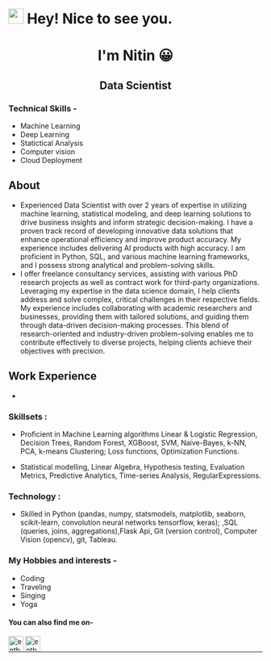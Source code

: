 <h1><img src="https://emojis.slackmojis.com/emojis/images/1531849430/4246/blob-sunglasses.gif?1531849430" width="30"/> Hey! Nice to see you.</h1>
<h1 align="center">I'm Nitin 😀</h1>
<h2 align="center">Data Scientist</h2>

### Technical Skills -
* Machine Learning
* Deep Learning
* Statictical Analysis 
* Computer vision 
* Cloud Deployment

## About

* Experienced Data Scientist with over 2 years of expertise in utilizing machine learning, statistical modeling, and deep learning solutions to drive business insights and inform strategic decision-making. I have a proven track record of developing innovative data solutions that enhance operational efficiency and improve product accuracy. My experience includes delivering AI products with high accuracy. I am proficient in Python, SQL, and various machine learning frameworks, and I possess strong analytical and problem-solving skills.
* I offer freelance consultancy services, assisting with various PhD research projects as well as contract work for third-party organizations. Leveraging my expertise in the data science domain, I help clients address and solve complex, critical challenges in their respective fields. My experience includes collaborating with academic researchers and businesses, providing them with tailored solutions, and guiding them through data-driven decision-making processes. This blend of research-oriented and industry-driven problem-solving enables me to contribute effectively to diverse projects, helping clients achieve their objectives with precision.


## Work Experience

* 


<h3>Skillsets :</h3>

* Proficient in Machine Learning algorithms Linear & Logistic Regression, Decision Trees, Random Forest, XGBoost, SVM, Naive-Bayes, k-NN, PCA, k-means Clustering; Loss functions, Optimization Functions.

* Statistical modelling, Linear Algebra, Hypothesis testing, Evaluation Metrics, Predictive Analytics, Time-series Analysis, RegularExpressions.


<h3>Technology :</h3>

* Skilled in Python (pandas, numpy, statsmodels, matplotlib, seaborn, scikit-learn, convolution neural networks tensorflow, keras); ,SQL (queries, joins, aggregations),Flask Api, Git (version control), Computer Vision (opencv), git, Tableau.



### My Hobbies and interests -
* Coding
* Traveling
* Singing
* Yoga



<!-- <hr>

<p><img width="200" src="https:&#x2F;&#x2F;instagram.flwo4-1.fna.fbcdn.net&#x2F;v&#x2F;t51.2885-15&#x2F;sh0.08&#x2F;e35&#x2F;s640x640&#x2F;154299027_702927223737487_3316660563751783251_n.jpg?tp&#x3D;1&amp;_nc_ht&#x3D;instagram.flwo4-1.fna.fbcdn.net&amp;_nc_cat&#x3D;107&amp;_nc_ohc&#x3D;EB4ZbXhG1MIAX_X7uls&amp;oh&#x3D;0f1962630e688514ffc312a6ef83d313&amp;oe&#x3D;60688FC2" /> <img width="200" src="https:&#x2F;&#x2F;instagram.flwo4-1.fna.fbcdn.net&#x2F;v&#x2F;t51.2885-15&#x2F;sh0.08&#x2F;e35&#x2F;s640x640&#x2F;152823526_174537657553375_254380529862366324_n.jpg?tp&#x3D;1&amp;_nc_ht&#x3D;instagram.flwo4-1.fna.fbcdn.net&amp;_nc_cat&#x3D;107&amp;_nc_ohc&#x3D;O6xxL36t11IAX8-25ur&amp;oh&#x3D;6c28c16b56aa43f5bcd0a5cc9384ec28&amp;oe&#x3D;60411750" /> <img width="200" src="https:&#x2F;&#x2F;instagram.flwo4-2.fna.fbcdn.net&#x2F;v&#x2F;t51.2885-15&#x2F;sh0.08&#x2F;e35&#x2F;c149.0.781.781a&#x2F;s640x640&#x2F;152013126_4328412427197138_5736411879368288581_n.jpg?tp&#x3D;1&amp;_nc_ht&#x3D;instagram.flwo4-2.fna.fbcdn.net&amp;_nc_cat&#x3D;106&amp;_nc_ohc&#x3D;8f2IpAlp_OMAX_1scup&amp;oh&#x3D;e58960d73dbe0e8dd5ec0b79bfdadd83&amp;oe&#x3D;6066A23D" /></p>
<p>Above are the last 3 pictures posted by <a href="https://www.instagram.com/c17hawke/" target="_blank"><br>@c17hawke!</a> on Instagram</p>

<hr> -->

#### You can also find me on- 

[<img align="left" alt="entbappy | LinkedIn" width="30px" src="https://img.icons8.com/color/48/000000/linkedin.png" />][linkedin]
[<img align="left" alt="entbappy | Twitter" width="30px" src="https://img.icons8.com/fluent/48/000000/twitter.png" />][twitter]

<br>

<hr>

[linkedin]: https://www.linkedin.com/in/nitin-ravat-32367914b/
[twitter]: https://twitter.com/RAVATNITINMANS1


